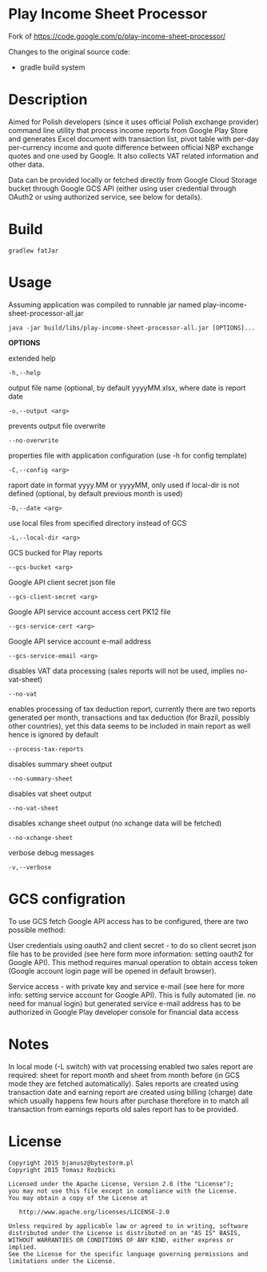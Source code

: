 Play Income Sheet Processor
===============
Fork of https://code.google.com/p/play-income-sheet-processor/

Changes to the original source code:
+ gradle build system


Description
===============
Aimed for Polish developers (since it uses official Polish exchange provider) command line utility that process income reports from Google Play Store and generates Excel document with transaction list, pivot table with per-day per-currency income and quote difference between official NBP exchange quotes and one used by Google. It also collects VAT related information and other data. 

Data can be provided locally or fetched directly from Google Cloud Storage bucket through Google GCS API (either using user credential through OAuth2 or using authorized service, see below for details).


Build
===============

```
gradlew fatJar
```


Usage 
===============
Assuming application was compiled to runnable jar named play-income-sheet-processor-all.jar
```
java -jar build/libs/play-income-sheet-processor-all.jar [OPTIONS]...
```

**OPTIONS**

extended help
```
-h,--help
```
output file name (optional, by default yyyyMM.xlsx, where date is report date
```
-o,--output <arg>
```
prevents output file overwrite
```
--no-overwrite
```
properties file with application configuration (use -h for config template)
```
-C,--config <arg>
```
raport date in format yyyy.MM or yyyyMM, only used if local-dir is not defined (optional, by default previous month is used)
```
-D,--date <arg>
```
use local files from specified directory instead of GCS
```
-L,--local-dir <arg>
```
GCS bucked for Play reports
```
--gcs-bucket <arg>
```
Google API client secret json file
```
--gcs-client-secret <arg>
```
Google API service account access cert PK12 file
```
--gcs-service-cert <arg>
```
Google API service account e-mail address
```
--gcs-service-email <arg>
```
disables VAT data processing (sales reports will not be used, implies no-vat-sheet)
```
--no-vat
```
enables processing of tax deduction report, currently there are two reports generated per month, transactions and tax deduction (for Brazil, possibly other countries), yet this data seems to be included in main report as well hence is ignored by default
```
--process-tax-reports
```
disables summary sheet output
```
--no-summary-sheet
```
disables vat sheet output
```
--no-vat-sheet
```
disables xchange sheet output (no xchange data will be fetched)
```
--no-xchange-sheet
```
verbose debug messages
```
-v,--verbose
```


GCS configration
===============
To use GCS fetch Google API access has to be configured, there are two possible method:

User credentials using oauth2 and client secret - to do so client secret json file has to be provided (see here form more information: setting oauth2 for Google API). This method requires manual operation to obtain access token (Google account login page will be opened in default browser).

Service access - with private key and service e-mail (see here for more info: setting service account for Google API). This is fully automated (ie. no need for manual login) but generated service e-mail address has to be authorized in Google Play developer console for financial data access


Notes
===============
In local mode (-L switch) with vat processing enabled two sales report are required: sheet for report month and sheet from month before (in GCS mode they are fetched automatically). Sales reports are created using transaction date and earning report are created using billing (charge) date which usually happens few hours after purchase therefore in to match all transaction from earnings reports old sales report has to be provided.


License
===============

    Copyright 2015 bjanusz@bytestorm.pl
    Copyright 2015 Tomasz Rozbicki

    Licensed under the Apache License, Version 2.0 (the "License");
    you may not use this file except in compliance with the License.
    You may obtain a copy of the License at

       http://www.apache.org/licenses/LICENSE-2.0

    Unless required by applicable law or agreed to in writing, software
    distributed under the License is distributed on an "AS IS" BASIS,
    WITHOUT WARRANTIES OR CONDITIONS OF ANY KIND, either express or implied.
    See the License for the specific language governing permissions and
    limitations under the License.

